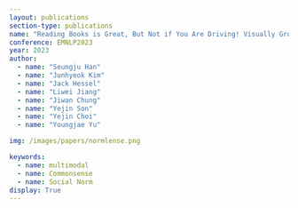 ```yaml
---
layout: publications
section-type: publications
name: "Reading Books is Great, But Not if You Are Driving! Visually Grounded Reasoning about Defeasible Commonsense Norms"
conference: EMNLP2023
year: 2023
author:
  - name: "Seungju Han"
  - name: "Junhyeok Kim"
  - name: "Jack Hessel"
  - name: "Liwei Jiang"
  - name: "Jiwan Chung"
  - name: "Yejin Son"
  - name: "Yejin Choi"
  - name: "Youngjae Yu"

img: /images/papers/normlense.png

keywords:
  - name: multimodal
  - name: Commonsense
  - name: Social Norm
display: True
---
```

